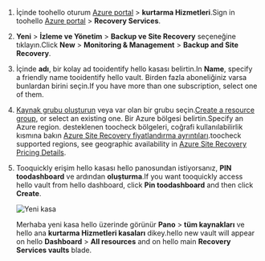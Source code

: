 
1. <span data-ttu-id="ff2f3-101">İçinde toohello oturum [Azure portal](https://portal.azure.com) > **kurtarma Hizmetleri**.</span><span class="sxs-lookup"><span data-stu-id="ff2f3-101">Sign in toohello [Azure portal](https://portal.azure.com) > **Recovery Services**.</span></span>
2. <span data-ttu-id="ff2f3-102">**Yeni** > **İzleme ve Yönetim** > **Backup ve Site Recovery** seçeneğine tıklayın.</span><span class="sxs-lookup"><span data-stu-id="ff2f3-102">Click **New** > **Monitoring & Management** > **Backup and Site Recovery**.</span></span> 
3. <span data-ttu-id="ff2f3-103">İçinde **adı**, bir kolay ad tooidentify hello kasası belirtin.</span><span class="sxs-lookup"><span data-stu-id="ff2f3-103">In **Name**, specify a friendly name tooidentify hello vault.</span></span> <span data-ttu-id="ff2f3-104">Birden fazla aboneliğiniz varsa bunlardan birini seçin.</span><span class="sxs-lookup"><span data-stu-id="ff2f3-104">If you have more than one subscription, select one of them.</span></span>
4. <span data-ttu-id="ff2f3-105">[Kaynak grubu oluşturun](../articles/azure-resource-manager/resource-group-template-deploy-portal.md) veya var olan bir grubu seçin.</span><span class="sxs-lookup"><span data-stu-id="ff2f3-105">[Create a resource group](../articles/azure-resource-manager/resource-group-template-deploy-portal.md), or select an existing one.</span></span> <span data-ttu-id="ff2f3-106">Bir Azure bölgesi belirtin.</span><span class="sxs-lookup"><span data-stu-id="ff2f3-106">Specify an Azure region.</span></span> <span data-ttu-id="ff2f3-107">desteklenen toocheck bölgeleri, coğrafi kullanılabilirlik kısmına bakın [Azure Site Recovery fiyatlandırma ayrıntıları](https://azure.microsoft.com/pricing/details/site-recovery/).</span><span class="sxs-lookup"><span data-stu-id="ff2f3-107">toocheck supported regions, see geographic availability in [Azure Site Recovery Pricing Details](https://azure.microsoft.com/pricing/details/site-recovery/).</span></span>
5. <span data-ttu-id="ff2f3-108">Tooquickly erişim hello kasası hello panosundan istiyorsanız, **PIN toodashboard** ve ardından **oluşturma**.</span><span class="sxs-lookup"><span data-stu-id="ff2f3-108">If you want tooquickly access hello vault from hello dashboard, click **Pin toodashboard** and then click **Create**.</span></span>

   ![Yeni kasa](./media/site-recovery-create-vault/new-vault-settings.png)

   <span data-ttu-id="ff2f3-110">Merhaba yeni kasa hello üzerinde görünür **Pano** > **tüm kaynakları** ve hello ana **kurtarma Hizmetleri kasaları** dikey.</span><span class="sxs-lookup"><span data-stu-id="ff2f3-110">hello new vault will appear on hello **Dashboard** > **All resources** and on hello main **Recovery Services vaults** blade.</span></span>
